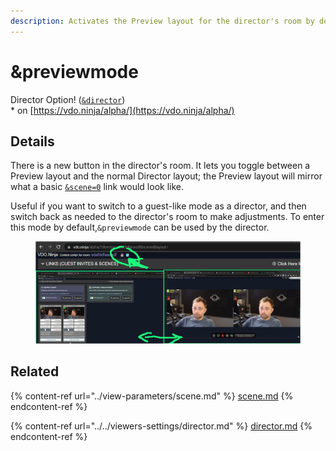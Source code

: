 ```yaml
---
description: Activates the Preview layout for the director's room by default
---
```


# \&previewmode

Director Option! ([`&director`](../../viewers-settings/director.md))\
\* on [https://vdo.ninja/alpha/](https://vdo.ninja/alpha/)

## Details

There is a new button in the director's room. It lets you toggle between a Preview layout and the normal Director layout; the Preview layout will mirror what a basic [`&scene=0`](../view-parameters/scene.md) link would look like.

Useful if you want to switch to a guest-like mode as a director, and then switch back as needed to the director's room to make adjustments. To enter this mode by default,`&previewmode` can be used by the director.

<figure><img src="../../.gitbook/assets/image (1) (2) (3).png" alt=""><figcaption></figcaption></figure>

## Related

{% content-ref url="../view-parameters/scene.md" %}
[scene.md](../view-parameters/scene.md)
{% endcontent-ref %}

{% content-ref url="../../viewers-settings/director.md" %}
[director.md](../../viewers-settings/director.md)
{% endcontent-ref %}
